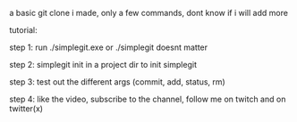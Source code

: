 a basic git clone i made, only a few commands, dont know if i will add more

tutorial:

step 1: run ./simplegit.exe or ./simplegit doesnt matter

step 2: simplegit init in a project dir to init simplegit

step 3: test out the different args (commit, add, status, rm)

step 4: like the video, subscribe to the channel, follow me on twitch and on twitter(x)
